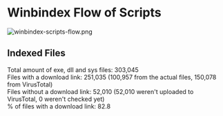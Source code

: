 # Winbindex Flow of Scripts

![winbindex-scripts-flow.png](winbindex-scripts-flow.png)

## Indexed Files

<!--FileStats-->
Total amount of exe, dll and sys files: 303,045  
Files with a download link: 251,035 (100,957 from the actual files, 150,078 from VirusTotal)  
Files without a download link: 52,010 (52,010 weren't uploaded to VirusTotal, 0 weren't checked yet)  
% of files with a download link: 82.8  
<!--/FileStats-->
